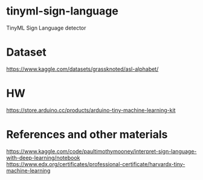 # tinyml-sign-language
TinyML Sign Language detector

# Dataset
https://www.kaggle.com/datasets/grassknoted/asl-alphabet/

# HW
https://store.arduino.cc/products/arduino-tiny-machine-learning-kit

# References and other materials
https://www.kaggle.com/code/paultimothymooney/interpret-sign-language-with-deep-learning/notebook
https://www.edx.org/certificates/professional-certificate/harvardx-tiny-machine-learning
